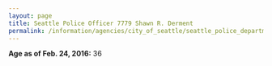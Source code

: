 ```yaml
---
layout: page
title: Seattle Police Officer 7779 Shawn R. Derment
permalink: /information/agencies/city_of_seattle/seattle_police_department/copbook/7779/
---
```


**Age as of Feb. 24, 2016:** 36
